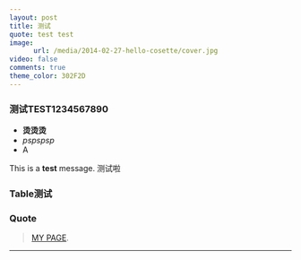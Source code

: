 ```yaml
---
layout: post
title: 测试
quote: test test
image:
      url: /media/2014-02-27-hello-cosette/cover.jpg
video: false
comments: true
theme_color: 302F2D
---
```



### 测试TEST1234567890

- **烫烫烫**
- *pspspsp*
- A



<div class="message">This is a <strong>test</strong> message. 测试啦</div>


### Table测试


### Quote

>  [MY PAGE](https://github.com/ytysj).

-----